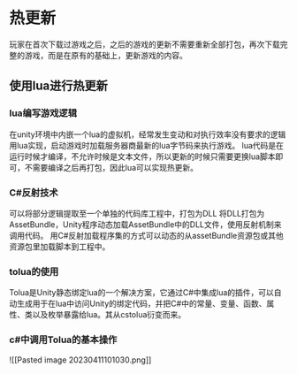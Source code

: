 # 热更新
玩家在首次下载过游戏之后，之后的游戏的更新不需要重新全部打包，再次下载完整的游戏，而是在原有的基础上，更新游戏的内容。
## 使用lua进行热更新
### lua编写游戏逻辑
在unity环境中内嵌一个lua的虚拟机，经常发生变动和对执行效率没有要求的逻辑用lua实现，启动游戏时加载服务器商最新的lua字节码来执行游戏。
lua代码是在运行时候才编译，不允许时候是文本文件，所以更新的时候只需要更换lua脚本即可，不需要编译之后再打包，因此lua可以实现热更新。
### C#反射技术
可以将部分逻辑提取至一个单独的代码库工程中，打包为DLL
将DLL打包为AssetBundle，Unity程序动态加载AssetBundle中的DLL文件，使用反射机制来调用代码。
用C#反射加载程序集的方式可以动态的从assetBundle资源包或其他资源包里加载脚本到工程中。
### tolua的使用
Tolua是Unity静态绑定lua的一个解决方案，它通过C#中集成lua的插件，可以自动生成用于在lua中访问Unity的绑定代码，并把C#中的常量、变量、函数、属性、类以及枚举暴露给lua。其从cstolua衍变而来。
### c#中调用Tolua的基本操作
![[Pasted image 20230411101030.png]]